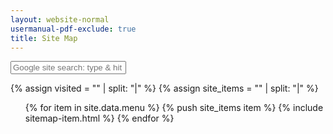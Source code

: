 ```yaml
---
layout: website-normal
usermanual-pdf-exclude: true
title: Site Map
---
```


<div class="sitemap">

<div class="search_right">
<form method="get" id="simple_google" class="searchform" action="http://www.google.com/search">
                <input type="text" class="searchinput" name="brooklyn-search" placeholder="Google site search: type &amp; hit enter">
                <input type="hidden" name="q" value="">
            </form>
</div>

{% assign visited = "" | split: "|" %}
{% assign site_items = "" | split: "|" %}
<ul>
{% for item in site.data.menu %}
  {% push site_items item %}
  {% include sitemap-item.html %}
{% endfor %}
</ul>

</div>

